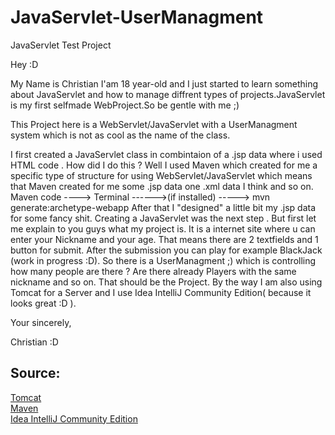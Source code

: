 # JavaServlet-UserManagment
JavaServlet Test Project

Hey :D 

My Name is Christian I'am 18 year-old and I just started to learn something about JavaServlet and how to manage diffrent types of projects.JavaServlet is my first selfmade WebProject.So be gentle with me ;) 

This Project here is a WebServlet/JavaServlet with a UserManagment system which is not as cool as the name of the class.

I first created a JavaServlet class in combintaion of a .jsp data where i used HTML code .
How did I do this ? Well I used Maven which created for me a specific type of structure for using WebServlet/JavaServlet which means that Maven created for me some .jsp data one .xml data I think and so on.
Maven code ----> Terminal ------>(if installed) -----> mvn generate:archetype-webapp 
After that I "designed" a little bit my .jsp data for some fancy shit.
Creating a JavaServlet was the next step . But first let me explain to you guys what my project is.
It is a internet site where u can enter your Nickname and your age. That means there are 2 textfields and 1 button for submit.
After the submission you can play for example  BlackJack (work in progress :D).
So there is a UserManagment ;) which is controlling how many people are there ? Are there already Players with the same nickname and so on. That should be the Project.
By the way I am also using Tomcat for a Server and I use Idea IntelliJ Community Edition( because it looks great :D ).




Your sincerely,

Christian :D



<html>
<head>
<h2>Source:</h2>
</head>
<body>
<a href="http://tomcat.apache.org/">Tomcat</a><br>
<a href="https://maven.apache.org">Maven</a><br>
<a href="https://www.jetbrains.com/idea/">Idea IntelliJ Community Edition</a><br>
</body>
</html> 
